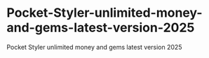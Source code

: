 # Pocket-Styler-unlimited-money-and-gems-latest-version-2025
Pocket Styler unlimited money and gems latest version 2025
